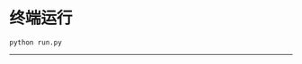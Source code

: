 # 终端运行

```shell
python run.py
```
****************************************************************************************************************************************************************************************************************************************************************************************************************************************************************************************************************************************************************************************************************************************************************************************************************************